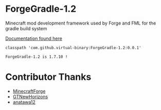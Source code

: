 ForgeGradle-1.2
===========

Minecraft mod development framework used by Forge and FML for the gradle build system

[Documentation found here](http://forgegradle.readthedocs.org/)


`classpath 'com.github.virtual-binary:ForgeGradle-1.2:0.0.1'`

`ForgeGradle-1.2 is 1.7.10 !`


# Contributor Thanks
+ [MinecraftForge](https://github.com/MinecraftForge/ForgeGradle)
+ [GTNewHorizons](https://github.com/GTNewHorizons/ForgeGradle)
+ [anatawa12](https://github.com/anatawa12/ForgeGradle)
